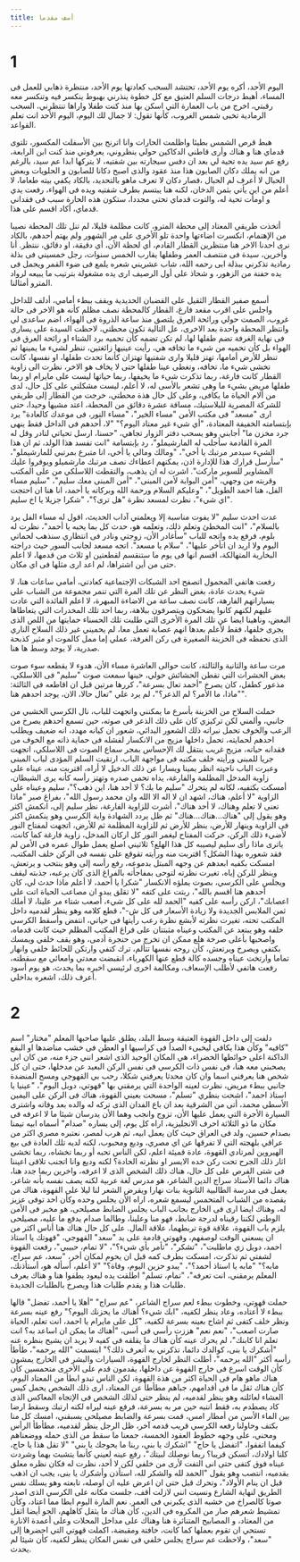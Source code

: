 ```yaml
---
title: أسف مقدما
---
```


# 1
اليوم الأحد، أكره يوم الأحد، تحتشد السحب كعادتها يوم الأحد، منتظرة ذهابي للعمل فى
المساء، أهبط درجات السلم العتيق مع كل خطوة ينذرني بهبوط ينكسر فيه وتنكسر معه
رقبتي، اخرج من باب العمارة التي اسكن بها منذ كنت طفلا واراها تنتظرني، السحب
الرمادية تخبى شمس الغروب، كأنها تقول: لا جمال لك اليوم، اليوم الأحد انت تعلم القواعد.

هبط قرص الشمس بطيئا واظلمت الحارات وانا اترنح بين الأسفلت المكسور، تلتوى قدماي
هنا و هناك وأرى قاطني الدكاكين حولي ينظروني، يعرفوني منذ كنت ابن الرابعة، رفع عم
سيد يده تحية لي بعد ان دفس سيجارته بين شفتيه، لا يتركها ابدا عم سيد، بالرغم من
انه يملك دكان الصابون هذا منذ عقود والذى اصبح دكانا للصابون و الحلويات وبعض
الحبال لا أعرف لم الحبال ،فصار دكان لا تعرف ماهو بالتحديد، بالكاد يكفي بيته
طعاما، لا أعلم من اين يأتي بثمن الدخان، لكنه هنا يبتسم بطرف شفتيه ويده فى
الهواء، رفعت يدي و اومأت تحية له، والتوت قدماي تحتي مجددا، ستكون هذه الحارة سبب
فى فقداني قدماي، أكاد اقسم على هذا.

أتخذت طريقي المعتاد إلى محطة المترو، كانت مظلمة قليلا، لم تنل تلك المحطة نصيبا
من الإهتمام، انكسرت اضاءتها واحدة تلو الأخرى على مر الشهور ولم يهتم أحدهم،
بالكاد نرى احدنا الاخر هنا منتظرين القطار القادم، أي لحظة الأن، أي دقيقة، او
دقائق، ننتظر. أنا وأخرين، سيدة فى منتصف العمر وطفلها يقارب الخمس سنوات، رجل
خمسيني فى بذلة رمادية تذكرني ببذلة ابى رحمه الله، شاب عشريني شعره يلمع فى ضوء
القمر ويحمل فى يده حفنة من الزهور، و شحاذ على أول الرصيف ارى يده مشغولة بترتيب
ما يبيعه لرواد المترو أمثالنا.

أسمع صفير القطار الثقيل على القضبان الحديدية ويقف ببطء أمامي، أدلف للداخل واجلس
على اقرب مقعد فارغ، القطار كالمحطة نصف مظلم كأنه هو الاخر فى حالة غروب، الصمت
حولي ورائحة العرق يلتصق منذ ساعة الذروة فى الهواء، اضم ساعدى لي وانتظر المحطة
واحدة بعد الاخرى، عل التالية تكون محطتي، لاحظت السيدة على يساري فى نهاية الغرفة
تضم طفلها لها، لم تكن تضمه كأن تحميه برد الشتاء او رائحة العرق فى الهواء بل كأن
تحميه من شيء ما تخافه هي، رأيت عينيها زائغتين، تنظر لشيء ما يمينها ثم تنظر للأرض
أمامها، تهتز قليلا وارى شفتيها تهتزان كأنما تحدث طفلها، او نفسها، كانت تخشى شيء
ما، تخافه، وتغطى عينا طفلها حتى لا يخاف هو الاخر، نظرت الى زاوية القطار كانت
فارغة، ربما تذكرت شيء ما يخيفها، ربما حياتها ليست على مايرام او ربما طفلها مريض
بشيء ما وهى تشعر بالأسى له، لا أعلم، ليست مشكلتي على كل حال، لدى من ألام الحياة
ما يكافى، وعلى كل حال هذة محطتي، خرجت من القطار إلى طريقي للشركة المصرية
للبلاستيك، مسافة عشرة دقائق من المحطة، اعتد مشيها وحيدا، حتى ارى "مسعد" فى مكتب
الأمن "مساء الخير"، "مساء النور، فى موعدك كالعادة" يرد بإبتسامته الخفيفة
المعتادة، "أي شيء غير معتاد اليوم؟" "لا، أحدهم فى الداخل فقط ينهى جرد مخزن ما"
أجابني وهو يسحب دفتر الزوار تجاهي، "حسنا، ارسل تحياتي لنادر وقل له المرة
القادمة سأجلب له المارشيملو"، رد بإبتسامة "انت تفسد هذا الولد، ثم ان هذا الشيء
سيدمر مرتبك يا أخي"، "ومالك ومالي يا أخي، انا متبرع بمرتبي للمارشيملو"، "سأرسل
قرارك هذا للإدارة اذن، يمكنهم اعطاءك نصف مرتبك مارشميلو ويوفروا عليك المشاوير
للسوبر ماركت". اشرت له ان يذهب، والتقطت اللاسلكي من على المكتب وقربته من وجهي،
"أمن البوابة لأمن المبنى"، "أمن المبنى معك سليم"، "سليم مساء الفل، هنا احمد
الطويل"، "وعليكم السلام ورحمة الله وبركاته يا أحمد، انا هنا ان احتجت اي شيء"،
نظرت لمسعد نظرة "هل ترى؟"، "شكرا جزيلا يا اخ سليم".

عدت احدث سليم "لا يفوت مناسبة إلا ويعلمني آداب الحديث، اقول له مساء الفل يرد
بالسلام"، "انت المخطئ وتعلم ذلك، وتعلمه هو، حدث كل بما يحبه يا أحمد"، نظرت له
بلوم، فرفع يده واتجه للباب "سأغادر الأن، زوجتي ونادر فى انتظاري سنذهب لحماتي
اليوم ولا اريد ان اتأخر عليها"، "سلام يا مسعد". اتجه مسعد لجانب السور حيث دراجته
البخارية المتهالكة، اقسم انها فى يوم ما ستنقسم لقطعتين او ثلاث من قدمها، لا اعلم
حتى من أين اشتراها، لم اعد ارى مثلها فى اي مكان.

رفعت هاتفي المحمول اتصفح احد الشبكات الإجتماعية كعادتي، أمامي ساعات هنا، لا شيء
يحدث عادة، بغض النظر عن تلك المرة التي تنمر مجموعة من الشباب علي بسياراتهم
الفارهة، كانت نصف ساعة من الاضاءة المبهرة، لا اعلم الفائدة التي عادت عليهم لكنهم
كانوا يضحكون ويتصرفون ببلاهة، ربما احد تلك المخدرات التي يتعاطاها البعض، وناهينا
ايضا عن تلك المرة الأخرى التي طلبت تلك الحسناء حمايتها من اللص الذى يجرى خلفها،
فقط لأعلم بعدها انهم عصابة تعمل معا، لم يحميني غير ذلك السلاح الناري الذى نحفظه
فى الخزينة الصغيرة فى ركن الغرفة، عملي إما ممل كالموت او مثير كذبحة صدرية، لا
يوجد وسط ها هنا.

مرت ساعة والثانية والثالثة، كانت حوالى العاشرة مساء الأن، هدوء لا يقطعه سوء صوت
بعض الحشرات التي تقطن الحشائش حولي، حينها سمعت صوت "سليم" فى اللاسلكي، مذعور
كطفل، كان يصرخ "أحمد تعال بسرعة"، كررها مرتين قبل ان اقاطعه فى الثالثة: "ماذا،
ما الأمر؟ لم الذعر؟"، لم يرد علي "تعال حالا، الان، يوجد احدهم هنا".

حملت السلاح من الخزينة بأسرع ما يمكنني واتجهت للباب، نال الكرسي الخشبي من جانبي،
وألمني لكن تركيزي كان على ذلك الذعر فى صوته، حين تسمع احدهم يصرخ من الرعب والخوف
تحمل نبراته ذلك الشعور البدائي، شعور ان كيانه مهدد، انه ضعيف ويطلب احدهم
لحمايته، تحمل داخلها مزيج من الانكسار لفشله فى حماية ذاته مع الخوف من فقدانه
حياته، مزيج غريب ينتقل لك الإحساس بمجر سماع الصوت فى اللاسلكي، اتجهت جريا للمبنى
ورأيته خلف مكتبه فى مواجهة الباب، ارتقيت السلم المؤدى لباب المبنى وعبرت الباب
ناحيته انظر يمينا ويسارا عن ذلك الدخيل لا أراه، اقتربت منه، عيناه على زاوية
المدخل المظلمة والفارغة، يداه تحمى صدره وتهتز رأسه كأنه يرى الشيطان، أمسكت
بكتفيه، لكانه لم يتحرك "سليم ما بك؟ لا أحد هنا، اين ذهب؟"، سليم وعيناه على
الزاوية "لا أعلم، هناك، اشهد ان لا اله الا الله وان محمد رسول الله"، بفراغ صبر
"ماذا تعنى لا تعلم وهناك، لا أحد هناك"، أشرت للزاوية الفارغة، نظر سليم إلى، انكمش
اكثر وهو يقول إلى "هناك...هناك...هناك" ثم ظل يردد الشهادة واية الكرسي وهو ينكمش
اكثر فى الزاوية وينهار للأرض، ينظر للأرض ثم للزاوية المظلمة ثم للأرض، اتجهت
لمفتاح النور لأضيء ذلك الركن، حركت المفتاح ليغمر النور كل اركان المدخل، زاوية
فارغة كما كانت، ياترى ماذا رأى سليم ليصيبه كل هذا الهلع؟ ثلاثيني اصلع يعمل طوال
عمره فى الأمن لم فقد شعوره بهذا الشكل؟ اقتربت منه ورأيته تقوقع على نفسه فى الركن
خلف المكتب، امسكت بكفيه ابعدهم عن وجهه المبتل بدموعه، رفع رأسه إلى وهو ينتحب و
يرتعش، وينظر للركن إياه، تغيرت نظرته لتوحى بمفاجأته بالفراغ الذى كان يرعبه،
جذبته ليقف ويجلس على الكرسي، بصوت يملؤه الانكسار "شكرا يا أحمد، لا أعلم ماذا حدث
لي، كان أحدهم هنا اقسم بالله"، ربتت على كتفه "لا تقلق يبدو ان مصاعب الحياة اتت
على اعصابك"، اركن رأسه على كفيه "الحمد لله على كل شيء، أصعب شتاء مر علينا، لا
أملك ثمن الملابس الجديدة ولا زيادة الأسعار فى كل ش-"، قطع كلامه وهو ينظر لقدميه
داخل المكتب تحته، تغيرت نظرته لأبشع نظرة رعب رأيتها فى حياتي، انتفض وأسقط الكرسي
خلفه وهو يبتعد عن المكتب وعيناه مثبتتان على فراغ المكتب المظلم حيث كانت قدماه،
واصحبها بأعلى صرخة هلع ممكن ان تخرج من حنجرة أدمى، وهو يقف خلفي ويمسك بكتفي
ويصرخ ويرتعش، كأن روحه نفسها تتألم، ترك كتفي وارتكن للحائط خلفي وانهار تماما وارتخت
عيناه وجسده كالة قطع عنها الكهرباء، انقبضت معدتي وامعائي مع سقطته، رفعت هاتفي
لأطلب الإسعاف، ومكالمة اخرى لرئيسي اخبره بما يحدث، هو يوم أسود أعرف ذلك، اشعره
بداخلي.

# 2

دلفت إلى داخل القهوة العتيقة وسط البلد، يطلق عليها صاحبها المعلم "مختار" اسم
"كافيه" وكأن هذا يكافى ليخبىء الصدأ فى كراسيها او العطن فى خشب مناضدها او البقع
الداكنة اعلى حوائطها الخضراء، هي المكان الوحيد الذى اشعر انني جزء منه، من كان
ابى يصحبني معه هنا، فى نفس ذات الكرسي فى نفس الركن البعيد عن مدخلها، حتى ان كل
شخص هنا يعرفني اسما وان كان محدثا يعرفني شكلا، رحب بي القهوجي ومسح المنضدة جانبي
ببطء مريض، نظرت لعينه الواحدة التي يرمقني بها "قهوتي، دوبل اليوم"، "عينيا يا
استاذ احمد"، اشحت بنظري "تسلم"، مسحت بعيني القهوة، هناك فى الركن على اليمين
الأسطى محمد، أتى من الشرقية بعد ان باع الفدان الذى تركه له والده بعد وفاته
واشترى السيارة الأجرة التي يعمل عليها الأن، تزوج وانجب وهما الأن يدرسان شيئا ما
لا اعرفه فى مكان ما ذو الثلاثة احرف الانجليزية، اراه كل يوم، إلى يساره "صدام"
أسماه ابيه تيمنا بصدام حسين، ولد فى العراق حيث كان يعمل ابيه، ثم هرب لمصر،
نعتبره مصري اكثر من عراقي بلهجته التي لا تفرقها عن اي مصري، وديع ومحبوب، لكنه
لديه تلك العادة فى بيع الهيروين لمرتادي القهوة، عادة قميئة اعلم، لكن الناس تحبه
أو ربما تخشاه، ربما تخشى اثار ذلك الجرح تحت ركن خده الايسر او نظرته الحادة؟ لكنه
وديع وانا اتجنب تلاقى اعيننا فى شتى الفرص على كل حال، هناك ذلك الشخص الذى لا
اعرفه، واخرين ربما جدد هنا، هناك دائما الأستاذ سراج الدين الشاعر، هو مدرس لغة
عربية لكنه يصف نفسه بأنه شاعر، يعمل فى مدرسة الطالبية الثانوية بنات نهارا ويقرض
الشعر لنا ليلا على القهوة، هناك من يقصده من الشباب المتحمس ليسمع شعره، اراه الأن
يجلس وحده وكأن احد توفى عزيز له، وهناك ايضا ارى فى الخارج بجانب الباب يجلس
الضابط مصيلحى، هو مخبر فى الأمن الوطني لكننا رقيناه لدرجة ضابط، فهو منا وعلينا،
وطالما صدام يدفع ما عليه، مصيلحى يلزم باب القهوة، علاقة قوة تربطهما، علاقة
المال. على كل حال هناك هنا أناس اكثر من ان يسعني الوقت لوصفهم، وقهوتي قادمة على
يد "سعد" القهوجي، "قهوتك يا استاذ احمد، دوبل زي ماطلبت"، "تشكر"، "تأمر بأي
شيء؟"، "لا تمام، حبيبي"، رفعت القهوة لشفتي ثم تذكرت، امسكت بطرف كمه قبل ان يحوم
لمكان أخر، "سعد، عم سراج، مابه؟" "مابه يا استاذ أحمد؟"، "يبدو حزين اليوم، وفاة؟"
"لا أعلم، أسأله هو، أستأذنك، المعلم يرمقني، انت تعرفه"، "تمام، تسلم" اطلقت يده
ليعود يطفوا هنا و هناك يعرف طلبات هذا و يقدم طلبات هذا ويصرخ بالطلبات الجديدة.

حملت قهوتي، وخطوت ببطء لعم سراج الشاعر، "عم سراج" "أهلا يا أحمد، تفضل" قالها
ببطء لا أعتاده، وعاد ينظر لكفيه، "ابك شيء؟ أهناك ما يحزنك اليوم؟" رفع عينه بسرعة
ونظر خلف كتفى ثم اشاح بعينه بسرعة لكفيه، "كل على مايرام يا احمد، انت تعلم،
الحياة صارت اصعب"، "نعم نعم" هززت رأسي فى أسى، "أهناك ما يمكن ان اساعد به؟ انت
تعلم انا كابنك"، لم يحرك عينه كأن هناك ما يقلقه فى كفيه لا يريد ان يشيح بنظره
عنه "أشكرك يا بنى، كوالدك دائما، تذكرني به أتعرف ذلك؟" ابتسمت "الله يرحمه"، طأطأ
رأسه أكثر "الله يرحمه"، أطلت النظر لخارج القهوة، السيارات والبشر فى الخارج يمشون
كأن الوقت اسرع فى خارج القهوة عن داخلها، يقدمون قدم على الأخرى متحمسين كأن هناك
ماهو هام فى الحياة اكثر من هذة القهوة، لكن الناس تبدو ابطأ من المعتاد اليوم، كأن
هناك ثقل ما فى أقدامهم، جباهم مطأطأ عن المعتاد، ارى ذلك الشخص يحمل كيس العشاء
لعائلته وهو ينظر لقدميه، لم ينظر حتى لذلك الشخص فى الإتجاه المعاكس الذى كاد
يصطدم به، فقط انتبه حين مر به بسرعة، فرفع عينه ليراه لكنه ارتبك وسقط ارضا بين
الماء الأسن من أمطار امس، قمت بسرعة والضابط مصيلحى يسبقني، امسك كل منا بكتف
وحاولنا رفعه الكرسي قريب قدمه آخر، ظل الرجل ينظر لقدميه، مطأطأ الرأس ومحني، على
وجهه خطوط العقود الخمسة، جمعنا ما سقط من الذى حمله ووضعناهم كيفما اتفقوا، "اتفضل
يا حاج" "اشكرك يا بني، ربنا ما يحوجك يا بني" "لا تقل هذا يا حاج، كلنا اولادك،
أتسكن قريبا؟ ربما نوصلك لبيتك"، رفع عينه لعيني كأنما يتشبث بهما وشردت عيناه فوق
كتفى حتى انى التفت لأرى من خلفي لكن لا أحد، نظرت له فكان نظره معلق بقدميه، انتصب
وهو يقول "الحمد لله والشكر لله، استأذن وأشكرك يا بنى، يجب ان اذهب قبل ان ينام
الأولاد"، وتحرك قبل حتى ان اعرض عليه ان اوصله، تابعته وهو يسلك نفس الطريق لنهاية
الشارع ونسيت انني لازلت أقف، جلست مكانه على الكرسي الذى اصدر صوتا كالصراخ من
خشبه الذى يكبرني فى العمر. نعم المارة اليوم ابطا مما اعتاد، وكأن تمشيط شعرهم صار
من المكروه فى الدين، كأن هناك ما يثقل كاهلهم، الجو أيضا اثقل من المعتاد، و
المصابيح المتناثرة هنا وهناك على مداخل المحلات وعلى أعمدة الانارة تستحي ان تقوم
بعملها كما كانت، خافتة ومقبضة، اكملت قهوتي التي احضرها إلى "سعد"، ولاحظت عم سراج
يجلس خلفي فى نفس المكان ينظر لكفيه، كأن شيئا لم يحدث.
